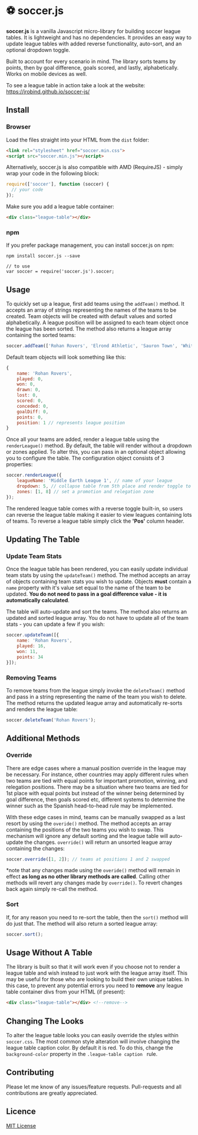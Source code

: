 # :soccer: soccer.js
 

__soccer.js__ is a vanilla Javascript micro-library for building soccer league tables. It is lightweight and has no dependencies. It provides an easy way to update league tables with added reverse functionality, auto-sort, and an optional dropdown toggle. 

Built to account for every scenario in mind. The library sorts teams by points, then by goal difference, goals scored, and lastly, alphabetically. Works on mobile devices as well.

To see a league table in action take a look at the website: https://jrobind.github.io/soccer-js/

## Install

### Browser

Load the files straight into your HTML from the ```dist``` folder:

```html
<link rel="stylesheet" href="soccer.min.css">
<script src="soccer.min.js"></script>
```
Alternatively, soccer.js is also compatible with AMD (RequireJS) - simply wrap your code in the following block:

```js
require(['soccer'], function (soccer) {
  // your code
});
```
Make sure you add a league table container:

```html
<div class="league-table"></div>
```

### npm

If you prefer package management, you can install soccer.js on npm:

```
npm install soccer.js --save

// to use
var soccer = require('soccer.js').soccer;
```

## Usage

To quickly set up a league, first add teams using the ```addTeam()``` method. It accepts an array of strings representing the names of the teams to be created. Team objects will be created with default values and sorted alphabetically. A league position will be assigned to each team object once the league has been sorted. The method also returns a league array containing the sorted teams:

```js
soccer.addTeam(['Rohan Rovers', 'Elrond Athletic', 'Sauron Town', 'White Tree Park']);
```

Default team objects will look something like this:

```js
{
    name: 'Rohan Rovers',
    played: 0,
    won: 0,
    drawn: 0,
    lost: 0,
    scored: 0,
    conceded: 0,
    goalDiff: 0,
    points: 0,
    position: 1 // represents league position
}
```

Once all your teams are added, render a league table using the ```renderLeague()``` method. By default, the table will render without a dropdown or zones applied. To alter this, you can pass in an optional object allowing you to configure the table. The configuration object consists of 3 properties:

```js
soccer.renderLeague({
    leagueName: 'Middle Earth League 1', // name of your league
    dropdown: 5, // collapse table from 5th place and render toggle to table
    zones: [1, 8] // set a promotion and relegation zone
});
```

The rendered league table comes with a reverse toggle built-in, so users can reverse the league table making it easier to view leagues containing lots of teams. To reverse a league table simply click the __'Pos'__ column header.

## Updating The Table

### Update Team Stats

Once the league table has been rendered, you can easily update individual team stats by using the ```updateTeam()``` method. The method accepts an array of objects containing team stats you wish to update. Objects __must__ contain a ```name``` property with it's value set equal to the name of the team to be updated. __You do not need to pass in a goal difference value - it is automatically calculated__.

The table will auto-update and sort the teams. The method also returns an updated and sorted league array. You do not have to update all of the team stats - you can update a few if you wish:

```js
soccer.updateTeam([{
    name: 'Rohan Rovers',
    played: 16,
    won: 11,
    points: 34
}]);
```

### Removing Teams

To remove teams from the league simply invoke the ```deleteTeam()``` method and pass in a string representing the name of the team you wish to delete. The method returns the updated league array and automatically re-sorts and renders the league table: 

```js
soccer.deleteTeam('Rohan Rovers');
```

## Additional Methods

### Override

There are edge cases where a manual position override in the league may be necessary. For instance, other countries may apply different rules when two teams are tied with equal points for important promotion, winning, and relegation positions. There may be a situation where two teams are tied for 1st place with equal points but instead of the winner being determined by goal difference, then goals scored etc, different systems to determine the winner such as the Spanish head-to-head rule may be implemented. 

With these edge cases in mind, teams can be manually swapped as a last resort by using the ```overide()``` method. The method accepts an array containing the positions of the two teams you wish to swap. This mechanism will ignore any default sorting and the league table will auto-update the changes. ```override()``` will return an unsorted league array containing the changes:

```js
soccer.override([1, 2]); // teams at positions 1 and 2 swapped
```

*note that any changes made using the `overide()` method will remain in effect __as long as no other library methods are called__. Calling other methods will revert any changes made by `override()`. To revert changes back again simply re-call the method. 

### Sort

If, for any reason you need to re-sort the table, then the ```sort()``` method will do just that. The method will also return a sorted league array:

```js
soccer.sort();
```

## Usage Without A Table

The library is built so that it will work even if you choose not to render a league table and wish instead to just work with the league array itself. This may be useful for those who are looking to build their own unique tables. In this case, to prevent any potential errors you need to __remove__ any league table container divs from your HTML (if present):

```html
<div class="league-table"></div> <!--remove-->
```

## Changing The Looks

To alter the league table looks you can easily override the styles within ```soccer.css```. The most common style alteration will involve changing the league table caption color. By default it is red. To do this, change the ```background-color``` property in the ```.league-table caption ``` rule.

## Contributing

Please let me know of any issues/feature requests. Pull-requests and all contributions are greatly appreciated. 

## Licence

[MIT License](https://opensource.org/licenses/MIT)
